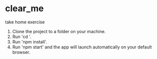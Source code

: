 # clear_me
take home exercise

1. Clone the project to a folder on your machine.
2. Run 'cd <your folder>'.
3. Run 'npm install'.
4. Run 'npm start' and the app will launch automatically on your default browser.
